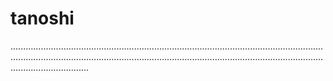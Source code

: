 # tanoshi

.......................................................................................................................................................................................................................................................................................